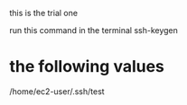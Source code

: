 this is the trial one 

run this command in the terminal 
ssh-keygen
# the following values 
 /home/ec2-user/.ssh/test